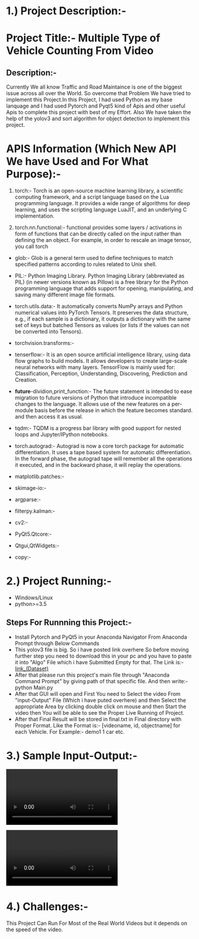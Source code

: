 # 1.) Project Description:-
# Project Title:- Multiple Type of Vehicle Counting From Video
## Description:-
Currently We all know Traffic and Road Maintaince is one of the biggest issue across all over the World. So overcome that Problem We have tried to implement this Project.In this Project, I had used Python as my base lanquage and I had used Pytorch and Pyqt5 kind of Apis and other useful Apis to complete this project with best of my Effort.
Also We have taken the help of the yolov3 and sort algorithm for object detection to implement this project.
# APIS Information (Which New API We have Used and For What Purpose):-
1. torch:-
Torch is an open-source machine learning library, a scientific computing framework, and a script language based on the Lua programming language. 
It provides a wide range of algorithms for deep learning, and uses the scripting language LuaJIT, and an underlying C implementation.

2. torch.nn.functional:-
functional provides some layers / activations in form of functions that can be directly called on the input rather than
defining the an object. For example, in order to rescale an image tensor, you call torch

- glob:-
Glob is a general term used to define techniques to match specified patterns according to rules related to Unix shell.

- PIL:-
Python Imaging Library. Python Imaging Library (abbreviated as PIL) (in newer versions known as Pillow) is a free library 
for the Python programming language that adds support for opening, manipulating, and saving many different image file formats.

- torch.utils.data:-
It automatically converts NumPy arrays and Python numerical values into PyTorch Tensors. It preserves the data structure,
 e.g., if each sample is a dictionary, it outputs a dictionary with the same set of keys but batched Tensors as values 
(or lists if the values can not be converted into Tensors).

- torchvision.transforms:-

- tenserflow:-
It is an open source artificial intelligence library, using data flow graphs to build models.
It allows developers to create large-scale neural networks with many layers. TensorFlow is mainly used for:
Classification, Perception, Understanding, Discovering, Prediction and Creation.

-  __future__-dividion,print_function:-
The future statement is intended to ease migration to future versions of Python that introduce incompatible changes
to the language. It allows use of the new features on a per-module basis before the release in which the feature becomes standard. and then access it as usual.

- tqdm:-
TQDM is a progress bar library with good support for nested loops and Jupyter/IPython notebooks.

- torch.autograd:-
Autograd is now a core torch package for automatic differentiation. It uses a tape based system for automatic differentiation.
In the forward phase, the autograd tape will remember all the operations it executed, and in the backward phase, it will replay the operations.

- matplotlib.patches:-
- skimage-io:-
- argparse:-
- filterpy.kalman:-
- cv2:-
- PyQt5.Qtcore:-
- Qtgui,QtWidgets:-
- copy:-

# 2.) Project Running:-
- Windows/Linux
- python>=3.5

## Steps For Runnning this Project:-
- Install Pytorch and PyQt5 in your Anaconda Navigator From Anaconda Prompt through Below Commands
- This yolov3 file is big. So i have posted link overhere So before moving further step you need to download this in your pc and you have to paste it into "Algo" File which i have Submitted Empty for that.
The Link is:-[link_(Dataset)](https://pjreddie.com/media/files/yolov3.weights)
- After that please run this project's main file through "Anaconda Command Prompt" by giving path of that specific file. And then write:- python Main.py
- After that GUI will open and First You need to Select the video From "input-Output" File (Which i have puted overhere) and then Select the appropriate Area by clicking double click on mouse and then Start the video then You will be able to see the Proper Live Running of Project.
- After that Final Result will be stored in final.txt in Final directory with Proper Format.
Like the Format is:- [videoname, id, objectname] for each Vehicle. For Example:- demo1 1 car etc.

# 3.) Sample Input-Output:-
![Output1](Input-Output/Output1.mp4)

![Output2](Input-Output/Output2.mp4)

# 4.) Challenges:-
This Project Can Run For Most of the Real World Videos but it depends on the speed of the video.



